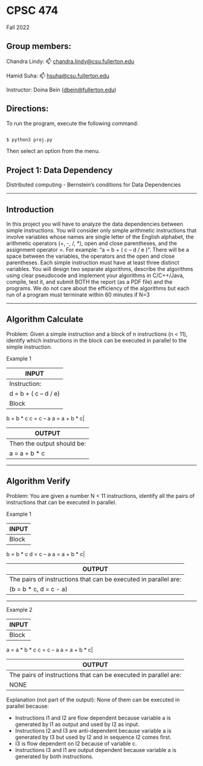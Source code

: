 # CPSC 474
Fall 2022

## Group members:

Chandra Lindy: 📫 chandra.lindy@csu.fullerton.edu

Hamid Suha: 📫 hsuha@csu.fullerton.edu


Instructor: Doina Bein (dbein@fullerton.edu)

## Directions:

To run the program, execute the following command:

```bash

$ python3 proj.py

```

Then select an option from the menu.

## Project 1: Data Dependency
Distributed computing - Bernstein’s conditions for Data Dependencies

-------------------------------------------------------------------------------------------------------------------------------------------------------------------
## Introduction
In this project you will have to analyze the data dependencies between simple instructions. You will consider only simple arithmetic instructions that involve variables whose names are single letter of the English alphabet, the arithmetic operators (+, -, /, *), open and close parentheses, and the assignment operator =. For example: “a = b + ( c – d / e )”. There will be a space between the variables, the operators and the open and close parentheses. Each simple instruction must have at least three distinct variables. You will design two separate algorithms, describe the algorithms using clear pseudocode and implement your algorithms in C/C++/Java, compile, test it, and submit BOTH the report (as a PDF file) and the programs. We do not care about the efficiency of the algorithms but each run of a program must terminate within 60 minutes if N=3

-------------------------------------------------------------------------------------------------------------------------------------------------------------------
## Algorithm Calculate
Problem: Given a simple instruction and a block of n instructions (n < 11), identify which instructions in the block can be executed in parallel to the simple instruction.

Example 1

| INPUT |
| -- |
|Instruction:
d = b + ( c – d / e)|
|Block
b = b * c
c = c – a
a = a + b * c|

| OUTPUT |
| -- |
|Then the output should be:
a = a + b * c|

-------------------------------------------------------------------------------------------------------------------------------------------------------------------
## Algorithm Verify
Problem: You are given a number N < 11 instructions, identify all the pairs of instructions that can be executed in parallel.


Example 1

| INPUT |
| -- |
|Block
b = b * c
d = c – a
a = a + b * c|

| OUTPUT |
| -- |
|The pairs of instructions that can be executed in parallel are:
(b = b * c, d = c - a)|

-------------------------------------------------------------------------------------------------------------------------------------------------------------------
Example 2

| INPUT |
| -- |
|Block
a = a * b * c
c = c – a
a = a + b * c|

| OUTPUT |
| -- |
|The pairs of instructions that can be executed in parallel are:
NONE|

Explanation (not part of the output): None of them can be executed in parallel because:

- Instructions I1 and I2 are flow dependent because variable a is generated by I1 as output and used by I2 as input.
- Instructions I2 and I3 are anti-dependent because variable a is generated by I3 but used by I2 and in sequence I2 comes first.
- I3 is flow dependent on I2 because of variable c.
- Instructions I3 and I1 are output dependent because variable a is generated by both instructions.
